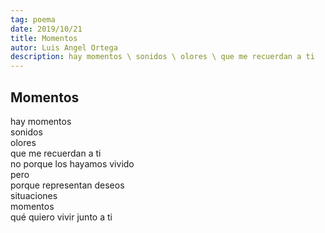 ```yaml
---
tag: poema
date: 2019/10/21
title: Momentos
autor: Luis Angel Ortega
description: hay momentos \ sonidos \ olores \ que me recuerdan a ti
---
```


## Momentos

hay momentos  
sonidos  
olores  
que me recuerdan a ti  
no porque los hayamos vivido  
pero  
porque representan deseos  
situaciones  
momentos  
qué quiero vivir junto a ti
